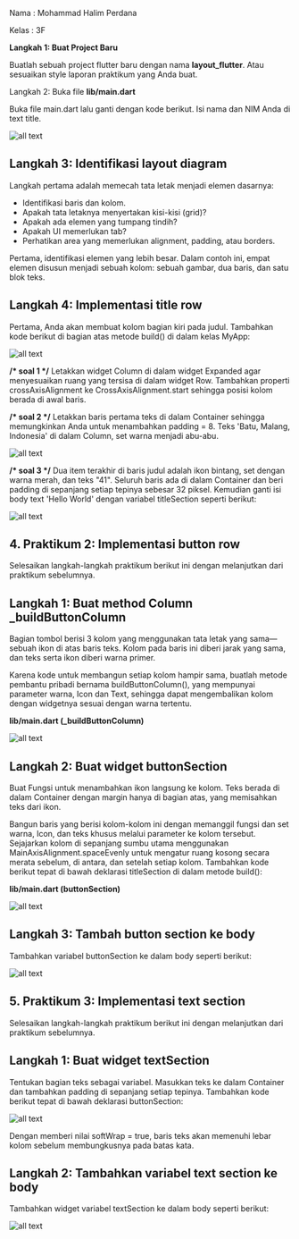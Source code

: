 Nama : Mohammad Halim Perdana

Kelas : 3F

**Langkah 1: Buat Project Baru**

Buatlah sebuah project flutter baru dengan nama  **layout\_flutter**. Atau sesuaikan style laporan praktikum yang Anda buat.

Langkah 2: Buka file  **lib/main.dart**

Buka file main.dart lalu ganti dengan kode berikut. Isi nama dan NIM Anda di text title.

![all text](/docs/pratikum1/1.PNG)

## **Langkah 3: Identifikasi layout diagram**

Langkah pertama adalah memecah tata letak menjadi elemen dasarnya:

- Identifikasi baris dan kolom.
- Apakah tata letaknya menyertakan kisi-kisi (grid)?
- Apakah ada elemen yang tumpang tindih?
- Apakah UI memerlukan tab?
- Perhatikan area yang memerlukan alignment, padding, atau borders.

Pertama, identifikasi elemen yang lebih besar. Dalam contoh ini, empat elemen disusun menjadi sebuah kolom: sebuah gambar, dua baris, dan satu blok teks.

## **Langkah 4: Implementasi title row**

Pertama, Anda akan membuat kolom bagian kiri pada judul. Tambahkan kode berikut di bagian atas metode build() di dalam kelas MyApp:

![all text](/docs/pratikum1/2.PNG)

**/\* soal 1 \*/**  Letakkan widget Column di dalam widget Expanded agar menyesuaikan ruang yang tersisa di dalam widget Row. Tambahkan properti crossAxisAlignment ke CrossAxisAlignment.start sehingga posisi kolom berada di awal baris.

**/\* soal 2 \*/**  Letakkan baris pertama teks di dalam Container sehingga memungkinkan Anda untuk menambahkan padding = 8. Teks 'Batu, Malang, Indonesia' di dalam Column, set warna menjadi abu-abu.

![all text](/docs/pratikum1/3.jpeg)

**/\* soal 3 \*/**  Dua item terakhir di baris judul adalah ikon bintang, set dengan warna merah, dan teks "41". Seluruh baris ada di dalam Container dan beri padding di sepanjang setiap tepinya sebesar 32 piksel. Kemudian ganti isi body text 'Hello World' dengan variabel titleSection seperti berikut:

![all text](/docs/pratikum1/4.jpeg)

##

## 4. Praktikum 2: Implementasi button row

Selesaikan langkah-langkah praktikum berikut ini dengan melanjutkan dari praktikum sebelumnya.

## **Langkah 1: Buat method Column \_buildButtonColumn**

Bagian tombol berisi 3 kolom yang menggunakan tata letak yang sama—sebuah ikon di atas baris teks. Kolom pada baris ini diberi jarak yang sama, dan teks serta ikon diberi warna primer.

Karena kode untuk membangun setiap kolom hampir sama, buatlah metode pembantu pribadi bernama buildButtonColumn(), yang mempunyai parameter warna, Icon dan Text, sehingga dapat mengembalikan kolom dengan widgetnya sesuai dengan warna tertentu.

**lib/main.dart (\_buildButtonColumn)**

![all text](/docs/pratikum2/1.PNG)

## **Langkah 2: Buat widget buttonSection**

Buat Fungsi untuk menambahkan ikon langsung ke kolom. Teks berada di dalam Container dengan margin hanya di bagian atas, yang memisahkan teks dari ikon.

Bangun baris yang berisi kolom-kolom ini dengan memanggil fungsi dan set warna, Icon, dan teks khusus melalui parameter ke kolom tersebut. Sejajarkan kolom di sepanjang sumbu utama menggunakan MainAxisAlignment.spaceEvenly untuk mengatur ruang kosong secara merata sebelum, di antara, dan setelah setiap kolom. Tambahkan kode berikut tepat di bawah deklarasi titleSection di dalam metode build():

**lib/main.dart (buttonSection)**

![all text](/docs/pratikum2/2.PNG)

## **Langkah 3: Tambah button section ke body**

Tambahkan variabel buttonSection ke dalam body seperti berikut:

![all text](/docs/pratikum2/3.PNG)

## 5. Praktikum 3: Implementasi text section

Selesaikan langkah-langkah praktikum berikut ini dengan melanjutkan dari praktikum sebelumnya.

## **Langkah 1: Buat widget textSection**

Tentukan bagian teks sebagai variabel. Masukkan teks ke dalam Container dan tambahkan padding di sepanjang setiap tepinya. Tambahkan kode berikut tepat di bawah deklarasi buttonSection:

![all text](/docs/pratikum3/1.PNG)

Dengan memberi nilai softWrap = true, baris teks akan memenuhi lebar kolom sebelum membungkusnya pada batas kata.

## **Langkah 2: Tambahkan variabel text section ke body**

Tambahkan widget variabel textSection ke dalam body seperti berikut:

![all text](/docs/pratikum3/2.PNG)